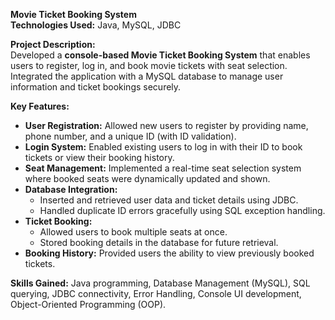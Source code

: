  **Movie Ticket Booking System**  
**Technologies Used:** Java, MySQL, JDBC

**Project Description:**  
Developed a **console-based Movie Ticket Booking System** that enables users to register, log in, and book movie tickets with seat selection. Integrated the application with a MySQL database to manage user information and ticket bookings securely.

**Key Features:**
- **User Registration:** Allowed new users to register by providing name, phone number, and a unique ID (with ID validation).
- **Login System:** Enabled existing users to log in with their ID to book tickets or view their booking history.
- **Seat Management:** Implemented a real-time seat selection system where booked seats were dynamically updated and shown.
- **Database Integration:**  
  - Inserted and retrieved user data and ticket details using JDBC.
  - Handled duplicate ID errors gracefully using SQL exception handling.
- **Ticket Booking:**  
  - Allowed users to book multiple seats at once.
  - Stored booking details in the database for future retrieval.
- **Booking History:** Provided users the ability to view previously booked tickets.

**Skills Gained:** Java programming, Database Management (MySQL), SQL querying, JDBC connectivity, Error Handling, Console UI development, Object-Oriented Programming (OOP).
